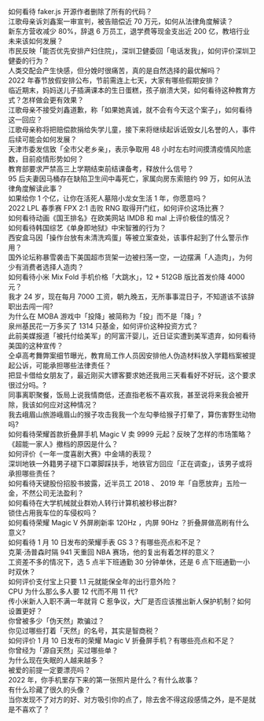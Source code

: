 如何看待 faker.js 开源作者删除了所有的代码？  
江歌母亲诉刘鑫案一审宣判，被告赔偿近 70 万元，如何从法律角度解读？  
新东方营收减少 80%，辞退 6 万员工，退学费等现金支出近 200 亿，教培行业未来该如何发展？  
市民反映「能否优先安排产妇住院」，深圳卫健委回「电话发我」，如何评价深圳卫健委的行为？  
人类交配会产生快感，但分娩时很痛苦，真的是自然选择的最优解吗？  
2022 年春节放假安排公布，节前需连上七天，大家有哪些假期安排？  
临近期末，妈妈送儿子插满课本的生日蛋糕，孩子崩溃大哭，如何看待这种教育方式？怎样做会更有效果？  
江歌母亲不接受刘鑫道歉，称「如果她真诚，就不会有今天这个案子」，如何看待这一回应？  
江歌母亲称将把赔偿款捐给失学儿童，接下来将继续起诉诋毁女儿名誉的人，事件后续可能会如何发展？  
天津市委发信致「全市父老乡亲」，表示争取用 48 小时左右时间摸清疫情风险底数，目前疫情形势如何？  
教育部要求严禁高三上学期结束前结课备考，释放什么信号？  
95 后夫妻因马桶存在缺陷卫生间中毒死亡，家属向房东索赔约 99 万，如何从法律角度解读此事？  
如果给你 1 个亿，让你在活死人墓陪小龙女生活 1 年，你愿意吗？  
2022 LPL 春季赛 FPX 2:1 击败 RNG 取得开门红，如何评价这场比赛？  
如何看待动画《国王排名》在欧美网站 IMDB 和 mal 上评价极佳的情况？  
如何看待韩国综艺《单身即地狱》中宋智雅的行为？  
西安盒马因「操作台放有未清洗鸡蛋」等被立案查处，该事件起到了什么警示作用？  
国外论坛称暴雪袭击下美国超市货架一边被扫荡一空，一边摆满「人造肉」，为何少有消费者选择人造肉？  
如何看待小米 Mix Fold 手机价格「大跳水」，12 + 512GB 版比首发价降 4000 元？  
我才 24 岁，现在每月 7000 工资，朝九晚五，无所事事混日子，不知道该不该辞职出去闯一闯?  
为什么在 MOBA 游戏中「投降」被简称为「投」而不是「降」?  
泉州基民花一万多买了 1314 只基金，如何评价这种投资方式？  
此前美媒报道「被托付给美军」的阿富汗婴儿，近日证实遭到美军遗弃，如何看待美国的这种宣传？  
仝卓高考舞弊案细节曝光，教育局工作人员因安排他人伪造材料放入学籍档案被提起公诉，可能承担哪些法律责任？  
把显卡借给女朋友了，最近刚买大镖客要求她还我用三天看看好不好玩，这个要求很过分吗。?  
同事离职聚餐，饭局上说我情商低，还直指老板不喜欢我，甚至说将来我会被开除，我该如何应对这种情况？  
我去峨眉山旅游峨眉山的猴子攻击我我一个左勾拳给猴子打晕了，算伤害野生动物吗?  
如何看待荣耀首款折叠屏手机 Magic V 卖 9999 元起？反映了怎样的市场策略？  
《超能一家人》撤档的原因是什么？  
如何评价《一年一度喜剧大赛》中金靖的表现？  
深圳地铁一外籍男子褪下口罩脚踩扶手，地铁官方回应「正在调查」，该男子或将承担哪些责任？  
如何看待天键股份招股书披露，近半员工 2018 、 2019 年「自愿放弃」五险一金，不然公司无法盈利？  
如何看待在大学机械就业群劝人转行计算机被秒移出群?  
锁住占用我车位的车侵权吗？  
如何看待荣耀 Magic V 外屏刷新率 120Hz ，内屏 90Hz ？折叠屏做高刷有什么意义?  
如何看待 1 月 10 日发布的荣耀手表 GS 3？有哪些亮点和不足？  
克莱·汤普森时隔 941 天重回 NBA 赛场，他的复出有着怎样的意义？  
工资差不多的情况下，选 5 点半下班通勤 30 分钟单休，还是 6 点下班通勤一小时双休？  
如何评价支付宝上只要 1.1 元就能保全年的出行意外险？  
CPU 为什么那么多人要 12 代而不用 11 代?  
传小米新人入职不满一年就背 C 惹争议，大厂是否应该推出新人保护机制？如何设置更好？  
你曾被多少「伪天然」欺骗过？  
你见过哪些打着「天然」的名号，其实是智商税？  
如何评价 1 月 10 日发布的荣耀 Magic V 折叠屏手机？有哪些亮点和不足？  
你曾经为「源自天然」买过哪些单？  
为什么现在失眠的人越来越多？  
被爱的前提一定要漂亮吗？  
2022 年，你手机里存下来的第一张照片是什么？有什么故事？  
有什么珍藏了很久的头像？  
当你发现不了对方的好、对方吸引你的点了，除去舍不得这段感情之外，是不是就是不喜欢了？  
